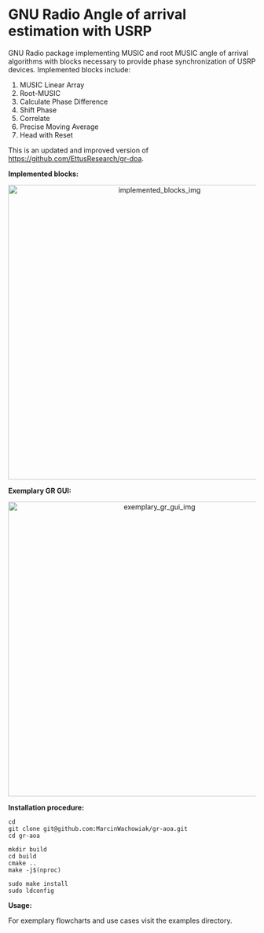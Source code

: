 # GNU Radio Angle of arrival estimation with USRP

GNU Radio package implementing MUSIC and root MUSIC angle of arrival algorithms with blocks necessary to provide phase synchronization of USRP devices. Implemented blocks include:

1. MUSIC Linear Array
2. Root-MUSIC
3. Calculate Phase Difference
4. Shift Phase
5. Correlate
6. Precise Moving Average
7. Head with Reset


This is an updated and improved version of https://github.com/EttusResearch/gr-doa.

**Implemented blocks:**
<p align="center">
  <img src="img/blocks.png" width="600" alt="implemented_blocks_img"/>
</p>

**Exemplary GR GUI:**
<p align="center">
  <img src="img/gr_inter_aoa.png" width="600" alt="exemplary_gr_gui_img"/>
</p>

**Installation procedure:**
```
cd
git clone git@github.com:MarcinWachowiak/gr-aoa.git
cd gr-aoa

mkdir build
cd build
cmake ..
make -j$(nproc)

sudo make install
sudo ldconfig
```

**Usage:**

For exemplary flowcharts and use cases visit the examples directory.
